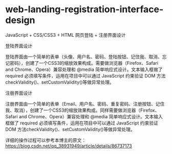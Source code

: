 # web-landing-registration-interface-design
JavaScript + CSS/CSS3 + HTML 网页登陆 + 注册界面设计

登陆界面设计

登陆界面由一个简单的表单（头像、用户名、密码、登陆按钮、记住我、取消、忘记密码），创建了一个CSS3的缩放效果构成。需要做浏览器（Firefox、Safari and Chrome、Opera）兼容处理和 @media 简单响应式设计。文本输入框做了 required 必须填写条件，运用在项目中可以通过 JavaScript 约束验证 DOM 方法checkValidity()、setCustomValidity()等做异常处理。

注册界面设计

注册界面由一个简单的表单（Email、用户名、密码、重复密码、注册按钮、记住我、取消），创建了一个CSS3的缩放效果构成。同样需要做浏览器（Firefox、Safari and Chrome、Opera）兼容处理和 @media 简单响应式设计。文本输入框做了 required 必须填写条件，运用在项目中可以通过 JavaScript 约束验证 DOM 方法checkValidity()、setCustomValidity()等做异常处理。

详细的操作过程可以参考本博主的原文：https://blog.csdn.net/qq_38931949/article/details/86737173 

